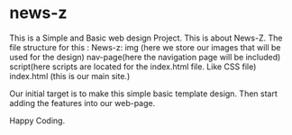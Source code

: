# news-z

This is a Simple and Basic web design Project.
This is about News-Z.
The file structure for this :
    News-z:
      img (here we store our images that will be used for the design)
      nav-page(here the navigation page will be included)
      script(here scripts are located for the index.html file. Like CSS file)
      index.html (this is our main site.)

Our initial target is to make this simple basic template design.
Then start adding the features into our web-page.




Happy Coding. 
